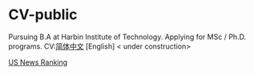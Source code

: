 # CV-public #

 Pursuing B.A at Harbin Institute of Technology.
 Applying for MSc / Ph.D. programs.
 CV:[简体中文](./zh-CN/main.pdf)
    [English] < under construction>

[US News Ranking](https://www.usnews.com/education/best-global-universities/harbin-institute-of-technology-505604)
[](./resources/USNews.png)